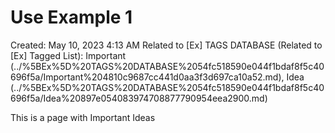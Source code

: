 # Use Example 1

Created: May 10, 2023 4:13 AM
Related to [Ex] TAGS DATABASE (Related to [Ex] Tagged List): Important (../%5BEx%5D%20TAGS%20DATABASE%2054fc518590e044f1bdaf8f5c40696f5a/Important%204810c9687cc441d0aa3f3d697ca10a52.md), Idea (../%5BEx%5D%20TAGS%20DATABASE%2054fc518590e044f1bdaf8f5c40696f5a/Idea%20897e054083974708877790954eea2900.md)

This is a page with Important Ideas